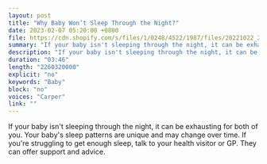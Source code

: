 ```yaml
---
layout: post
title: "Why Baby Won’t Sleep Through the Night?"
date: 2023-02-07 05:20:00 +0800
file: https://cdn.shopify.com/s/files/1/0248/4522/1987/files/20221022_2.mp3?v=1666400425
summary: "If your baby isn't sleeping through the night, it can be exhausting for both of you. Your baby's sleep patterns are unique and may change over time. If you're struggling to get enough sleep, talk to your health visitor or GP. They can offer support and advice."
description: "If your baby isn't sleeping through the night, it can be exhausting for both of you. Your baby's sleep patterns are unique and may change over time. If you're struggling to get enough sleep, talk to your health visitor or GP. They can offer support and advice."
duration: "03:46"
length: "2260320000"
explicit: "no"
keywords: "Baby"
block: "no"
voices: "Carper"
link: ""
---
```


If your baby isn't sleeping through the night, it can be exhausting for both of you. Your baby's sleep patterns are unique and may change over time. If you're struggling to get enough sleep, talk to your health visitor or GP. They can offer support and advice.
